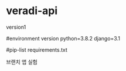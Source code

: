 # veradi-api

version1

#environment version
python=3.8.2
django=3.1

#pip-list
requirements.txt

브랜치 앱 실험
